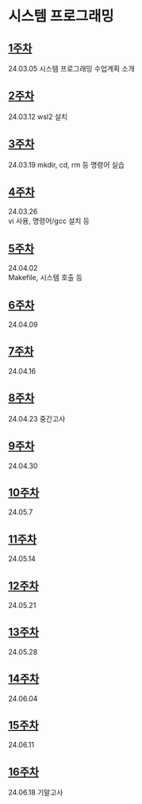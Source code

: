# 시스템 프로그래밍

## [1주차](https://github.com/Kimra0467/SystemP/tree/main/Week1) 
24.03.05
시스템 프로그래밍 수업계획 소개 

## [2주차](https://github.com/Kimra0467/SystemP/tree/main/Week2)
24.03.12
wsl2 설치

## [3주차](https://github.com/Kimra0467/SystemP/tree/main/Week3)
24.03.19
mkdir, cd, rm 등 명령어 실습
  
## [4주차](https://github.com/Kimra0467/SystemP/tree/main/Week4)  
24.03.26  
vi 사용, 명령어/gcc 설치 등    

## [5주차](https://github.com/Kimra0467/SystemP/tree/main/Week5)  
24.04.02  
Makefile, 시스템 호출 등

## [6주차](https://github.com/Kimra0467/SystemP/tree/main/Week6)  
24.04.09  

## [7주차](https://github.com/Kimra0467/SystemP/tree/main/Week7)  
24.04.16  

## [8주차](https://github.com/Kimra0467/SystemP/tree/main/Week8)  
24.04.23  중간고사

## [9주차](https://github.com/Kimra0467/SystemP/tree/main/Week9) 
24.04.30  


## [10주차](https://github.com/Kimra0467/SystemP/tree/main/Week10)
24.05.7

## [11주차](https://github.com/Kimra0467/SystemP/tree/main/Week11)
24.05.14
  
## [12주차](https://github.com/Kimra0467/SystemP/tree/main/Week12)  
24.05.21    

## [13주차](https://github.com/Kimra0467/SystemP/tree/main/Week13)  
24.05.28  

## [14주차](https://github.com/Kimra0467/SystemP/tree/main/Week14)  
24.06.04

## [15주차](https://github.com/Kimra0467/SystemP/tree/main/Week15)  
24.06.11  

## [16주차](https://github.com/Kimra0467/SystemP/tree/main/Week16)  
24.06.18  기말고사
